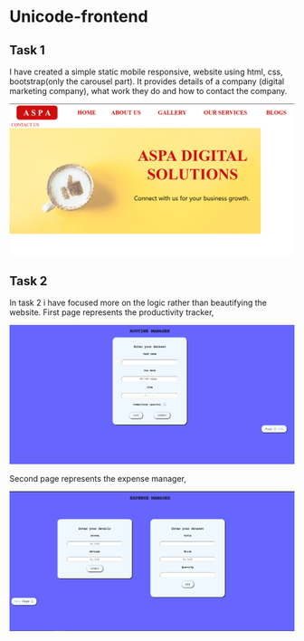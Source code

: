 # Unicode-frontend
## Task 1 
I have created a simple static mobile responsive, website using html, css, bootstrap(only the carousel part). It provides details of a company (digital marketing company), what work they do and how to contact the company.

![ASPA digitals](https://github.com/talkshrey/Unicode-frontend/blob/master/Git_images/Task1img1.png)

## Task 2
In task 2 i have focused more on the logic rather than beautifying the website. First page represents the productivity tracker,

![Task manager](https://github.com/talkshrey/Unicode-frontend/blob/master/Git_images/Task2img1.png)

Second page represents the expense manager,

![Expense manager](https://github.com/talkshrey/Unicode-frontend/blob/master/Git_images/Task2img2.png)
